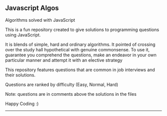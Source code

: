 ## Javascript Algos

Algorithms solved with JavaScript

This is a fun repository created to give solutions to programming questions using JavaScript.

It is blends of simple, hard and ordinary algorithms. It pointed of crossing over the study hall hypothetical with genuine commonsense. To use it, guarantee you comprehend the questions, make an endeavor in your own particular manner and attempt it with an elective strategy

This repository features questions that are common in job interviews and their solutions.

Questions are ranked by difficulty (Easy, Normal, Hard)

Note: questions are in comments above the solutions in the files

Happy Coding :)

---